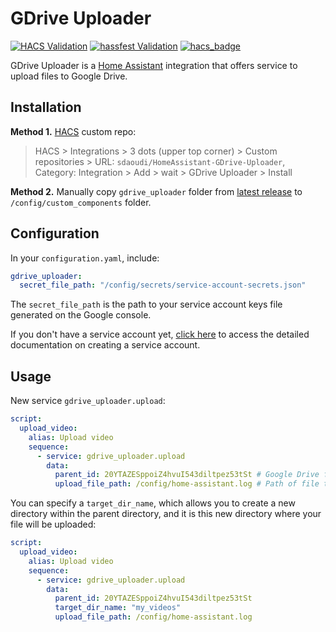# GDrive Uploader

[![HACS Validation](https://github.com/sdaoudi/HomeAssistant-GDrive-Uploader/actions/workflows/hacs.yaml/badge.svg)](https://github.com/sdaoudi/HomeAssistant-GDrive-Uploader/actions/workflows/hacs.yaml)
[![hassfest Validation](https://github.com/sdaoudi/HomeAssistant-GDrive-Uploader/actions/workflows/hass.yaml/badge.svg)](https://github.com/sdaoudi/HomeAssistant-GDrive-Uploader/actions/workflows/hass.yaml)
[![hacs_badge](https://img.shields.io/badge/HACS-Custom-41BDF5.svg)](https://github.com/custom-components/hacs)

GDrive Uploader is a [Home Assistant](https://www.home-assistant.io/)  integration that offers service to upload files to Google Drive.

## Installation

**Method 1.** [HACS](https://hacs.xyz/) custom repo:

> HACS > Integrations > 3 dots (upper top corner) > Custom repositories > URL: `sdaoudi/HomeAssistant-GDrive-Uploader`, Category: Integration > Add > wait > GDrive Uploader > Install

**Method 2.** Manually copy `gdrive_uploader` folder from [latest release](https://github.com/sdaoudi/HomeAssistant-GDrive-Uploader/releases/latest) to `/config/custom_components` folder.

## Configuration

In your `configuration.yaml`, include:

```yaml
gdrive_uploader:
  secret_file_path: "/config/secrets/service-account-secrets.json"
```

The `secret_file_path` is the path to your service account keys file generated on the Google console.

If you don't have a service account yet, [click here](./SERVICE_ACCOUNT.md) to access the detailed documentation on creating a service account.

## Usage

New service `gdrive_uploader.upload`:

```yaml
script:
  upload_video:
    alias: Upload video
    sequence:
      - service: gdrive_uploader.upload
        data:
          parent_id: 20YTAZESppoiZ4hvuI543diltpez53tSt # Google Drive folder ID
          upload_file_path: /config/home-assistant.log # Path of file to upload
```

You can specify a `target_dir_name`, which allows you to create a new directory within the parent directory, and it is this new directory where your file will be uploaded:

```yaml
script:
  upload_video:
    alias: Upload video
    sequence:
      - service: gdrive_uploader.upload
        data:
          parent_id: 20YTAZESppoiZ4hvuI543diltpez53tSt
          target_dir_name: "my_videos"
          upload_file_path: /config/home-assistant.log
```
